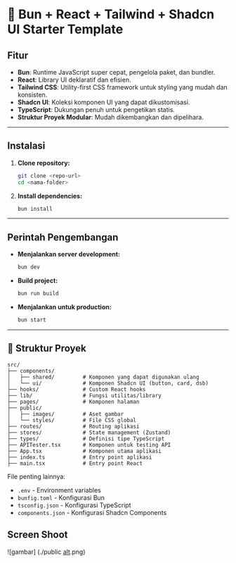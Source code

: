 # 🚀 Bun + React + Tailwind + Shadcn UI Starter Template

## Fitur

- **Bun**: Runtime JavaScript super cepat, pengelola paket, dan bundler.
- **React**: Library UI deklaratif dan efisien.
- **Tailwind CSS**: Utility-first CSS framework untuk styling yang mudah dan konsisten.
- **Shadcn UI**: Koleksi komponen UI yang dapat dikustomisasi.
- **TypeScript**: Dukungan penuh untuk pengetikan statis.
- **Struktur Proyek Modular**: Mudah dikembangkan dan dipelihara.

---

##  Instalasi

1. **Clone repository:**
   ```bash
   git clone <repo-url>
   cd <nama-folder>
   ```

2. **Install dependencies:**
   ```bash
   bun install
   ```

---

## Perintah Pengembangan

- **Menjalankan server development:**
  ```bash
  bun dev
  ```

- **Build project:**
  ```bash
  bun run build
  ```

- **Menjalankan untuk production:**
  ```bash
  bun start
  ```

---

## 📁 Struktur Proyek

```text
src/
├── components/
│   ├── shared/         # Komponen yang dapat digunakan ulang
│   └── ui/             # Komponen Shadcn UI (button, card, dsb)
├── hooks/              # Custom React hooks
├── lib/                # Fungsi utilitas/library
├── pages/              # Komponen halaman
├── public/
│   ├── images/         # Aset gambar
│   └── styles/         # File CSS global
├── routes/             # Routing aplikasi
├── stores/             # State management (Zustand)
├── types/              # Definisi tipe TypeScript
├── APITester.tsx       # Komponen untuk testing API
├── App.tsx             # Komponen utama aplikasi
├── index.ts            # Entry point aplikasi
├── main.tsx            # Entry point React
```

File penting lainnya:
- `.env` - Environment variables
- `bunfig.toml` - Konfigurasi Bun
- `tsconfig.json` - Konfigurasi TypeScript
- `components.json` - Konfigurasi Shadcn Components

## Screen Shoot 

![gambar] (./public [alt](image-1.png).png)
